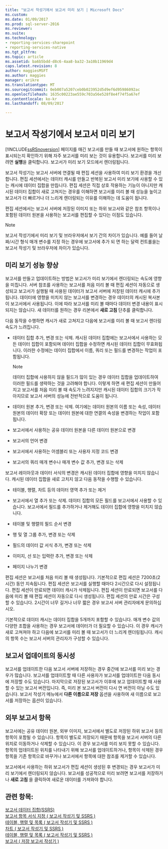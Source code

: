 ```yaml
---
title: "보고서 작성기에서 보고서 미리 보기 | Microsoft Docs"
ms.custom: 
ms.date: 01/09/2017
ms.prod: sql-server-2016
ms.reviewer: 
ms.suite: 
ms.technology:
- reporting-services-sharepoint
- reporting-services-native
ms.tgt_pltfrm: 
ms.topic: article
ms.assetid: ba6b5bdd-d8c6-4aa8-ba32-3a10b11969d4
caps.latest.revision: 8
author: maggiesMSFT
ms.author: maggies
manager: erikre
ms.translationtype: MT
ms.sourcegitcommit: 0eb007a5207ceb0b023952d5d9ef6d95986092ac
ms.openlocfilehash: 1635c00223ae559c703a56e528f8e4f74f5a67ef
ms.contentlocale: ko-kr
ms.lasthandoff: 08/09/2017

---
```

# <a name="previewing-reports-in-report-builder"></a>보고서 작성기에서 보고서 미리 보기
  [!INCLUDE[ssRSnoversion](../../includes/ssrsnoversion-md.md)] 페이지를 매긴 보고서를 만들 때 보고서에 원하는 항목이 표시되는지 확인하기 위해 자주 보고서를 미리 보는 것이 유용합니다. 보고서를 미리 보려면 **실행**을 클릭합니다. 보고서가 미리 보기 모드에서 렌더링됩니다.  
  
 보고서 작성기는 보고서 서버에 연결될 때 편집 세션을 사용하여 미리 보기 환경을 개선합니다. 편집 세션에서는 데이터 캐시를 만들고 반복된 보고서 미리 보기에 사용할 수 있는 캐시에 데이터 집합을 만듭니다. 편집 세션은 직접 상호 작용하는 기능이 아니지만 캐시된 데이터 집합이 새로 고쳐지는 경우를 이해하면 보고서를 미리 볼 때 성능을 높이고 보고서가 더 빠르거나 더 느리게 렌더링되는 이유를 이해하는 데 도움이 됩니다.  
  
 편집 세션에서는 보고서 서버에 저장된 이미지 또는 하위 보고서와 같은 참조 항목이나 포함된 데이터 원본을 사용하는 보고서를 편집할 수 있다는 이점도 있습니다.  
  
> [!NOTE]  
> 보고서 작성기에서 미리 보기 및 브라우저에서 보기 간의 차이가 있습니다. 예를 들어 날짜/시간 형식 매개 변수를 지정 하는 경우에 보고서에 추가 되 면 하는 달력 컨트롤을는 보고서 작성기 및 브라우저에 차이가 있습니다. 
  
## <a name="improving-preview-performance"></a>미리 보기 성능 향상  
 보고서를 만들고 업데이트하는 방법은 보고서가 미리 보기에서 렌더링되는 속도에 영향을 미칩니다. 서버 참조를 사용하는 보고서를 처음 미리 볼 때 편집 세션이 자동으로 생성되고 보고서가 실행될 때 사용된 데이터가 보고서 서버에 저장된 데이터 캐시에 추가됩니다. 데이터에 영향을 미치지 않는 보고서를 변경하는 경우 데이터의 캐시된 복사본이 보고서에서 사용됩니다. 이에 따라 보고서를 미리 볼 때마다 데이터 변경 내용이 표시되지는 않습니다. 새 데이터를 원하는 경우 리본에서 **새로 고침** 단추를 클릭합니다.  
  
 다음 동작을 수행하면 캐시가 새로 고쳐지고 다음에 보고서를 미리 볼 때 보고서 렌더링 속도가 느려집니다.  
  
-   데이터 집합 추가, 변경 또는 삭제. 캐시된 데이터 집합에는 보고서에서 사용하는 모든 데이터 집합이 포함되며 데이터 집합을 수정하면 캐시된 데이터 집합이 무효화됩니다. 이러한 수정에는 데이터 집합에서 이름, 쿼리 또는 필드를 변경하는 작업이 포함됩니다.  
  
    > [!NOTE]  
    >  데이터 집합에 사용하지 않을 필드가 많이 있는 경우 데이터 집합을 업데이트하여 이러한 필드를 생략하는 것을 고려해야 합니다. 이렇게 하면 새 편집 세션이 만들어지고 보고서를 처음 미리 볼 때 속도가 느려지지만 캐시된 데이터 집합의 크기가 작아지므로 보고서 서버의 성능에 전반적으로 도움이 됩니다.  
  
-   데이터 원본 추가, 변경 또는 삭제. 여기에는 데이터 원본의 이름 또는 속성, 데이터 원본의 데이터 확장 또는 데이터 원본에 대한 연결의 속성을 변경하는 작업이 포함됩니다.  
  
-   보고서에서 사용하는 공유 데이터 원본을 다른 데이터 원본으로 변경  
  
-   보고서의 언어 변경  
  
-   보고서에서 사용하는 어셈블리 또는 사용자 지정 코드 변경  
  
-   보고서의 쿼리 매개 변수나 매개 변수 값 추가, 변경 또는 삭제  
  
 보고서 레이아웃과 데이터 서식의 변경은 캐시된 데이터 집합에 영향을 미치지 않습니다. 캐시된 데이터 집합을 새로 고치지 않고 다음 동작을 수행할 수 있습니다.  
  
-   테이블, 행렬, 차트 등의 데이터 영역 추가 또는 제거  
  
-   보고서에서 열 추가 또는 삭제. 데이터 집합의 모든 필드를 보고서에서 사용할 수 있습니다. 보고서에서 필드를 추가하거나 제거해도 데이터 집합에 영향을 미치지 않습니다.  
  
-   테이블 및 행렬의 필드 순서 변경  
  
-   행 및 열 그룹 추가, 변경 또는 삭제  
  
-   필드의 데이터 값 서식 추가, 변경 또는 삭제  
  
-   이미지, 선 또는 입력란 추가, 변경 또는 삭제  
  
-   페이지 나누기 변경  
  
 편집 세션은 보고서를 처음 미리 볼 때 생성됩니다. 기본적으로 편집 세션은 7200초(2시간) 동안 지속됩니다. 편집 세션은 보고서를 실행할 때마다 2시간으로 다시 설정됩니다. 편집 세션이 만료되면 데이터 캐시가 삭제됩니다. 편집 세션이 만료되면 보고서를 다음에 미리 볼 때 편집 세션이 자동으로 다시 생성됩니다. 편집 세션의 만료 시간은 구성할 수 있습니다. 2시간이 너무 길거나 너무 짧은 경우 보고서 서버 관리자에게 문의하십시오.  
  
 기본적으로 데이터 캐시는 데이터 집합을 5개까지 포함할 수 있습니다. 매개 변수 값의 다양한 조합을 사용하는 경우 보고서에 데이터가 더 필요할 수 있습니다. 이 경우 캐시가 새로 고쳐져야 하고 다음에 보고서를 미리 볼 때 보고서가 더 느리게 렌더링됩니다. 캐시의 항목 수는 보고서 서버의 관리자가 구성할 수 있습니다.  
  
## <a name="concurrency-of-report-updates"></a>보고서 업데이트의 동시성  
 보고서를 업데이트한 다음 보고서 서버에 저장하는 경우 중간에 보고서를 미리 보는 경우가 많습니다. 보고서를 업데이트할 때 다른 사용자가 보고서를 업데이트한 다음 동시에 저장할 수도 있습니다. 마지막으로 저장된 보고서가 이후에 보고 업데이트할 때 사용할 수 있는 보고서 버전입니다. 즉, 미리 본 보고서 버전이 다시 연 버전이 아닐 수도 있습니다. 보고서 작성기 메뉴에서 **다른 이름으로 저장** 옵션을 사용하여 새 이름으로 보고서를 저장하는 옵션이 있습니다.  
  
## <a name="external-report-items"></a>외부 보고서 항목  
 보고서에는 공유 데이터 원본, 외부 이미지, 보고서에서 별도로 저장된 하위 보고서 등의 항목이 포함될 수 있습니다. 항목이 별도로 저장되기 때문에 항목을 보고서 서버의 다른 위치로 이동하거나 삭제할 수 있습니다. 이 경우 보고서를 미리 보지 못할 수 있습니다. 항목의 업데이트된 위치를 나타내기 위해 보고서를 업데이트하거나, 항목이 삭제된 경우 항목을 기존 항목으로 바꾸거나 보고서에서 항목에 대한 참조를 제거할 수 있습니다.  
  
 보고서에서 사용하는 하위 보고서가 편집 세션이 생성된 후 변경되는 경우 보고서가 미리 보기에서 렌더링되지 않습니다. 보고서를 성공적으로 미리 보려면 보고서를 저장하거나 **새로 고침** 을 클릭하여 새로운 데이터를 가져와야 합니다.  
  
## <a name="see-also"></a>관련 항목:  
 [보고서 데이터 집합&#40;SSRS&#41;](../../reporting-services/report-data/report-datasets-ssrs.md)   
 [보고서 항목 서식 지정 &#40; 보고서 작성기 및 SSRS &#41;](../../reporting-services/report-design/formatting-report-items-report-builder-and-ssrs.md)   
 [테이블, 행렬 및 목록 &#40; 보고서 작성기 및 SSRS &#41;](../../reporting-services/report-design/tables-matrices-and-lists-report-builder-and-ssrs.md)   
 [차트 &#40; 보고서 작성기 및 SSRS &#41;](../../reporting-services/report-design/charts-report-builder-and-ssrs.md)   
 [테이블, 행렬 및 목록 &#40; 보고서 작성기 및 SSRS &#41;](../../reporting-services/report-design/tables-matrices-and-lists-report-builder-and-ssrs.md)   
 [보고서 &#40; 저장 보고서 작성기 &#41;](../../reporting-services/report-builder/saving-reports-report-builder.md)  
  
  


